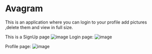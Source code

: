 # Avagram
This is an application where you can login to your profile add pictures ,delete them and view in full size.

This is a SignUp page 
![image](https://user-images.githubusercontent.com/42550136/59769684-51c04d00-92af-11e9-9f0b-0b219c0ffe51.png)
Login page:
![image](https://user-images.githubusercontent.com/42550136/59769839-977d1580-92af-11e9-9f63-7876d0199c79.png)

Profile page:
![image](https://user-images.githubusercontent.com/42550136/59770011-e925a000-92af-11e9-84ff-8143a7911fb3.png)
